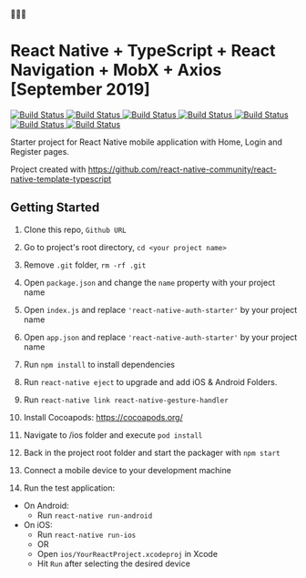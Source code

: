 🚀🚀🚀

# React Native + TypeScript + React Navigation + MobX + Axios [September 2019]

<p>
  <a href="https://reactjs.org/blog/2019/02/06/react-v16.8.0.html">
    <img alt="Build Status" src="https://img.shields.io/badge/react-16.8.6-blue.svg" target="_blank" />
  </a>
  <a href="https://facebook.github.io/react-native/docs/getting-started">
    <img alt="Build Status" src="https://img.shields.io/badge/react--native-0.60.5-blue.svg" target="_blank" />
  </a>
  <a href="https://reactnavigation.org/docs/en/getting-started.html">
    <img alt="Build Status" src="https://img.shields.io/badge/react--navigation-4.0.5-blue.svg" target="_blank" />
  </a>
  <a href="https://www.npmjs.com/package/axios">
    <img alt="Build Status" src="https://img.shields.io/badge/axios-0.19.0-blue.svg" target="_blank" />
  </a>
  <a href="https://www.npmjs.com/package/mobx">
    <img alt="Build Status" src="https://img.shields.io/badge/mobx-5.13.0-blue.svg" target="_blank" />
  </a>

  <a href="https://www.npmjs.com/package/mobx-react">
    <img alt="Build Status" src="https://img.shields.io/badge/mobx--react-6.1.3-blue.svg" target="_blank" />
  </a>

  <a href="https://www.typescriptlang.org/">
    <img alt="Build Status" src="https://img.shields.io/badge/typescript-3.6.3-blue.svg" target="_blank" />
  </a>
</p>

Starter project for React Native mobile application with Home, Login and Register pages.

Project created with https://github.com/react-native-community/react-native-template-typescript

## Getting Started

1. Clone this repo, `Github URL`
2. Go to project's root directory, `cd <your project name>`
3. Remove `.git` folder, `rm -rf .git`
4. Open `package.json` and change the `name` property with your project name
5. Open `index.js` and replace `'react-native-auth-starter'` by your project name
6. Open `app.json` and replace `'react-native-auth-starter'` by your project name

7. Run `npm install` to install dependencies

8. Run `react-native eject` to upgrade and add iOS & Android Folders.

9. Run `react-native link react-native-gesture-handler`

10. Install Cocoapods: https://cocoapods.org/

11. Navigate to /ios folder and execute `pod install`

12. Back in the project root folder and start the packager with `npm start`

13. Connect a mobile device to your development machine

14. Run the test application:

- On Android:
  - Run `react-native run-android`
- On iOS:
  - Run `react-native run-ios`
  - OR
  - Open `ios/YourReactProject.xcodeproj` in Xcode
  - Hit `Run` after selecting the desired device
